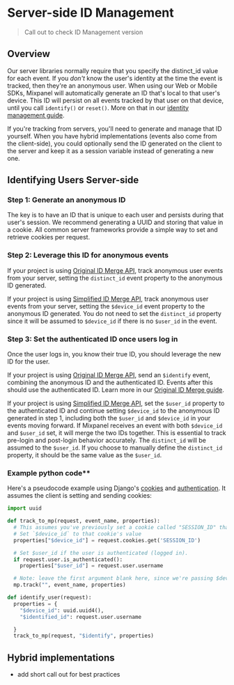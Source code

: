 # Server-side ID Management

> Call out to check ID Management version

## Overview

Our server libraries normally require that you specify the distinct_id value for each event. If you _don't_ know the user's identity at the time the event is tracked, then they're an anonymous user. When using our Web or Mobile SDKs, Mixpanel will automatically generate an ID that's local to that user's device. This ID will persist on all events tracked by that user on that device, until you call `identify()` or `reset()`. More on that in our [identity management guide](/docs/tracking-methods/id-management/).

If you're tracking from servers, you'll need to generate and manage that ID yourself. When you have hybrid implementations (events also come from the client-side), you could optionally send the ID generated on the client to the server and keep it as a session variable instead of generating a new one.

## Identifying Users Server-side

### Step 1: Generate an anonymous ID
The key is to have an ID that is unique to each user and persists during that user's session. We recommend generating a UUID and storing that value in a cookie. All common server frameworks provide a simple way to set and retrieve cookies per request.

### Step 2: Leverage this ID for anonymous events

If your project is using [Original ID Merge API](/docs/tracking-methods/id-management/original-id-merge/), track anonymous user events from your server, setting the `distinct_id` event property to the anonymous ID generated.

If your project is using [Simplified ID Merge API](/docs/tracking-methods/id-management/simplified-id-merge/), track anonymous user events from your server, setting the `$device_id` event property to the anonymous ID generated. You do not need to set the `distinct_id` property since it will be assumed to `$device_id` if there is no `$user_id` in the event.

### Step 3: Set the authenticated ID once users log in

Once the user logs in, you know their true ID, you should leverage the new ID for the user.

If your project is using [Original ID Merge API](/docs/tracking-methods/id-management/original-id-merge/), send an `$identify` event, combining the anonymous ID and the authenticated ID. Events after this should use the authenticated ID. Learn more in our [Original ID Merge guide](/docs/tracking-methods/id-management/original-id-merge/).

If your project is using [Simplified ID Merge API](/docs/tracking-methods/id-management/simplified-id-merge/), set the `$user_id` property to the authenticated ID and continue setting `$device_id` to the anonymous ID generated in step 1, including both the `$user_id` and `$device_id` in your events moving forward. If Mixpanel receives an event with both `$device_id` and `$user_id` set, it will merge the two IDs together. This is essential to track pre-login and post-login behavior accurately. The `distinct_id` will be assumed to the `$user_id`. If you choose to manually define the `distinct_id` property, it should be the same value as the `$user_id`.

### Example python code**

Here's a pseudocode example using Django's [cookies](https://django-book.readthedocs.io/en/latest/chapter14.html#cookies) and [authentication](https://django-book.readthedocs.io/en/latest/chapter14.html#using-users). It assumes the client is setting and sending cookies:
```python
import uuid

def track_to_mp(request, event_name, properties):
  # This assumes you've previously set a cookie called "SESSION_ID" that is local to the user's session
  # Set `$device_id` to that cookie's value
  properties["$device_id"] = request.cookies.get('SESSION_ID')

  # Set $user_id if the user is authenticated (logged in).
  if request.user.is_authenticated():
    properties["$user_id"] = request.user.username

  # Note: leave the first argument blank here, since we're passing $device_id and $user_id as properties.
  mp.track("", event_name, properties)

def identify_user(request):
  properties = {
    "$device_id": uuid.uuid4(),
    "$identified_id": request.user.username

  }
  track_to_mp(request, "$identify", properties)
```

## Hybrid implementations
- add short call out for best practices

